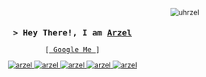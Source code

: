 <!-- Intro  -->
<p align="right"> <img src="https://komarev.com/ghpvc/?username=uhrzel&label=Profile%20views&color=0e75b6&style=flat" alt="uhrzel" /> </p>

<h3 align="center"><samp>&gt; Hey There!, I am <b><a target="_blank" href="https://uhrzel-portfolio.vercel.app/">Arzel</a></b></samp></h3>
<p align="center"> 
  <samp>
    [<a href="https://www.google.com/search?q=Arzel+John+Zolina"> Google Me </a>]
  </samp>
</p>

<p align="center">
 <a href="https://portfolio-ajrz.vercel.app/" target="blank">
  <img src="https://img.shields.io/badge/Website-DC143C?style=for-the-badge&logo=medium&logoColor=white" alt="arzel" />
 </a>
 <a href="https://www.linkedin.com/in/arzeljrz/" target="_blank">
  <img src="https://img.shields.io/badge/LinkedIn-0077B5?style=for-the-badge&logo=linkedin&logoColor=white" alt="arzel"/>
 </a>
 <a href="https://twitter.com/2tawsan1" target="_blank">
  <img src="https://img.shields.io/badge/Twitter-1DA1F2?style=for-the-badge&logo=twitter&logoColor=white" alt="arzel" />
 </a>
 <a href="https://www.instagram.com/node.sphinx/" target="_blank">
  <img src="https://img.shields.io/badge/Instagram-fe4164?style=for-the-badge&logo=instagram&logoColor=white" alt="arzel" />
 </a> 
 <a href="https://facebook.com/uhrzeljohn" target="_blank">
  <img src="https://img.shields.io/badge/Facebook-20BEFF?&style=for-the-badge&logo=facebook&logoColor=white" alt="arzel"  />
  </a> 
</p>

